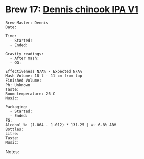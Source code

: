 # Brew 17: [Dennis chinook IPA V1](../brews/dennis_chinook_ipa_v1.md)
```
Brew Master: Dennis
Date: 

Time:
  - Started:
  - Ended:

Gravity readings:
  - After mash:
  - OG:

Effectiveness N/A% - Expected N/A%
Mash Volume: 18 l - 11 cm from top
Finished Volume:
Ph: Unknown
Taste:
Room temperature: 26 C
Music:
```

```
Packaging:
  - Started:
  - Ended:
FG:
Alcohol %: (1.064 - 1.012) * 131.25 | =~ 6.8% ABV
Bottles:
Litre:
Taste:
Music:

```
Notes:
```
